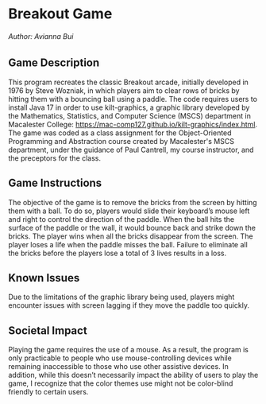 # Breakout Game
###### Author: Avianna Bui

## Game Description
This program recreates the classic Breakout arcade, initially developed in 1976 by Steve Wozniak, in which players aim to clear rows of bricks by hitting them with a bouncing ball using a paddle. 
The code requires users to install Java 17 in order to use kilt-graphics, a graphic library developed by the Mathematics, Statistics, and Computer Science (MSCS) department in Macalester College: https://mac-comp127.github.io/kilt-graphics/index.html. The game was coded as a class assignment for the Object-Oriented Programming and Abstraction course created by Macalester's MSCS department, under the guidance of Paul Cantrell, my course instructor, and the preceptors for the class. 

## Game Instructions
The objective of the game is to remove the bricks from the screen by hitting them with a ball. To do so, players would slide their keyboard’s mouse left and right to control the direction of the paddle. When the ball hits the surface of the paddle or the wall, it would bounce back and strike down the bricks. The player wins when all the bricks disappear from the screen. 
The player loses a life when the paddle misses the ball. Failure to eliminate all the bricks before the players lose a total of 3 lives results in a loss. 

## Known Issues 
Due to the limitations of the graphic library being used, players might encounter issues with screen lagging if they move the paddle too quickly. 

## Societal Impact
Playing the game requires the use of a mouse. As a result, the program is only practicable to people who use mouse-controlling devices while remaining inaccessible to those who use other assistive devices. In addition, while this doesn’t necessarily impact the ability of users to play the game, I recognize that the color themes use might not be color-blind friendly to certain users. 
